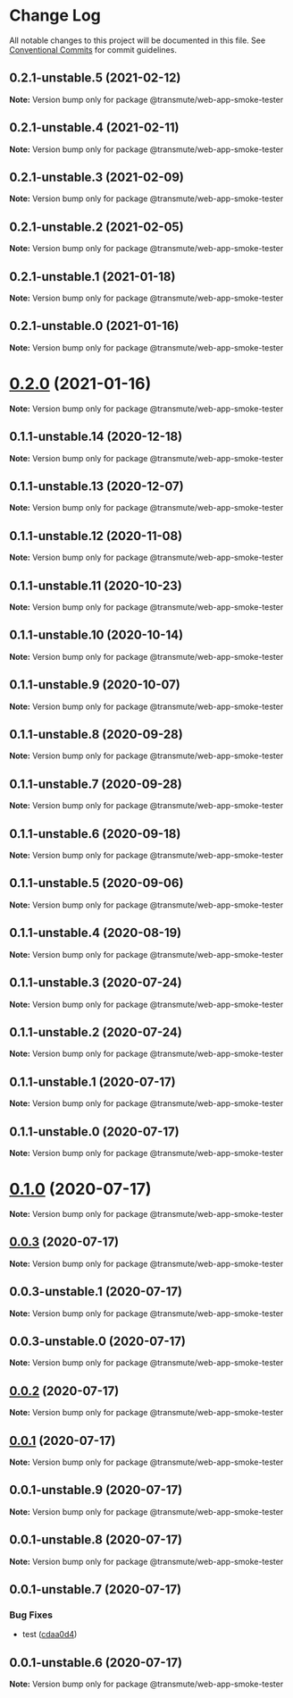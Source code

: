 # Change Log

All notable changes to this project will be documented in this file.
See [Conventional Commits](https://conventionalcommits.org) for commit guidelines.

## 0.2.1-unstable.5 (2021-02-12)

**Note:** Version bump only for package @transmute/web-app-smoke-tester





## 0.2.1-unstable.4 (2021-02-11)

**Note:** Version bump only for package @transmute/web-app-smoke-tester





## 0.2.1-unstable.3 (2021-02-09)

**Note:** Version bump only for package @transmute/web-app-smoke-tester





## 0.2.1-unstable.2 (2021-02-05)

**Note:** Version bump only for package @transmute/web-app-smoke-tester





## 0.2.1-unstable.1 (2021-01-18)

**Note:** Version bump only for package @transmute/web-app-smoke-tester





## 0.2.1-unstable.0 (2021-01-16)

**Note:** Version bump only for package @transmute/web-app-smoke-tester





# [0.2.0](https://github.com/transmute-industries/vc.js/compare/v0.1.1-unstable.14...v0.2.0) (2021-01-16)

**Note:** Version bump only for package @transmute/web-app-smoke-tester





## 0.1.1-unstable.14 (2020-12-18)

**Note:** Version bump only for package @transmute/web-app-smoke-tester





## 0.1.1-unstable.13 (2020-12-07)

**Note:** Version bump only for package @transmute/web-app-smoke-tester





## 0.1.1-unstable.12 (2020-11-08)

**Note:** Version bump only for package @transmute/web-app-smoke-tester





## 0.1.1-unstable.11 (2020-10-23)

**Note:** Version bump only for package @transmute/web-app-smoke-tester





## 0.1.1-unstable.10 (2020-10-14)

**Note:** Version bump only for package @transmute/web-app-smoke-tester





## 0.1.1-unstable.9 (2020-10-07)

**Note:** Version bump only for package @transmute/web-app-smoke-tester





## 0.1.1-unstable.8 (2020-09-28)

**Note:** Version bump only for package @transmute/web-app-smoke-tester





## 0.1.1-unstable.7 (2020-09-28)

**Note:** Version bump only for package @transmute/web-app-smoke-tester





## 0.1.1-unstable.6 (2020-09-18)

**Note:** Version bump only for package @transmute/web-app-smoke-tester





## 0.1.1-unstable.5 (2020-09-06)

**Note:** Version bump only for package @transmute/web-app-smoke-tester





## 0.1.1-unstable.4 (2020-08-19)

**Note:** Version bump only for package @transmute/web-app-smoke-tester





## 0.1.1-unstable.3 (2020-07-24)

**Note:** Version bump only for package @transmute/web-app-smoke-tester





## 0.1.1-unstable.2 (2020-07-24)

**Note:** Version bump only for package @transmute/web-app-smoke-tester





## 0.1.1-unstable.1 (2020-07-17)

**Note:** Version bump only for package @transmute/web-app-smoke-tester





## 0.1.1-unstable.0 (2020-07-17)

**Note:** Version bump only for package @transmute/web-app-smoke-tester





# [0.1.0](https://github.com/transmute-industries/vc.js/compare/v0.0.3...v0.1.0) (2020-07-17)

**Note:** Version bump only for package @transmute/web-app-smoke-tester





## [0.0.3](https://github.com/transmute-industries/vc.js/compare/v0.0.3-unstable.1...v0.0.3) (2020-07-17)

**Note:** Version bump only for package @transmute/web-app-smoke-tester





## 0.0.3-unstable.1 (2020-07-17)

**Note:** Version bump only for package @transmute/web-app-smoke-tester





## 0.0.3-unstable.0 (2020-07-17)

**Note:** Version bump only for package @transmute/web-app-smoke-tester





## [0.0.2](https://github.com/transmute-industries/vc.js/compare/v0.0.1...v0.0.2) (2020-07-17)

**Note:** Version bump only for package @transmute/web-app-smoke-tester





## [0.0.1](https://github.com/transmute-industries/vc.js/compare/v0.0.1-unstable.9...v0.0.1) (2020-07-17)

**Note:** Version bump only for package @transmute/web-app-smoke-tester





## 0.0.1-unstable.9 (2020-07-17)

**Note:** Version bump only for package @transmute/web-app-smoke-tester





## 0.0.1-unstable.8 (2020-07-17)

**Note:** Version bump only for package @transmute/web-app-smoke-tester





## 0.0.1-unstable.7 (2020-07-17)


### Bug Fixes

* test ([cdaa0d4](https://github.com/transmute-industries/vc.js/commit/cdaa0d489bfb5390ed98545884642c798ce18192))





## 0.0.1-unstable.6 (2020-07-17)

**Note:** Version bump only for package @transmute/web-app-smoke-tester
